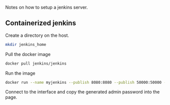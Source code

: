 Notes on how to setup a jenkins server.

## Containerized jenkins

Create a directory on the host.

```bash
mkdir jenkins_home
```

Pull the docker image
```bash
docker pull jenkins/jenkins
```

Run the image
```bash
docker run --name myjenkins --publish 8080:8080 --publish 50000:50000 --volume ${PWD}/jenkins_home:/var/jenkins_home jenkins/jenkins
```

Connect to the interface and copy the generated admin password into the page.
